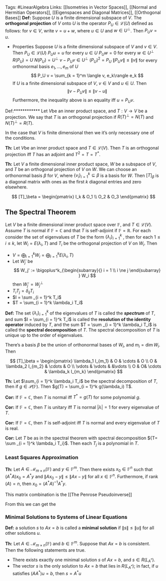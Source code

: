 Tags: #LinearAlgebra 
Links: [[Isometries in Vector Spaces]], [[Normal and Hermitian Operators]], [[Eigenspaces and Diagonal Matrices]], [[Orthogonal Bases]]
********Def:******** Suppose $U$ is a finite dimensional subspace of $V$. The ********orthogonal projection******** of $V$ onto $U$ is the operator $P_U \in \mathcal L(U)$ defined as follows: for $v \in V$, write $v = u +w$, where $u \in U$ and ${w \in U^\bot}$. Then $P_Uv = u$.

- Properties
    Suppose $U$ is a finite dimensional subspace of $V$ and ${v\in V}$. Then
    $P_U \in \mathcal L(U)$
    $P_U u =u$ for every $u \in U$
    $P_U w = 0$ for every $w \in U^\bot$
    $R(P_U) = U$
    $N(P_U) = U^\bot$
    $v - P_U v \in U^\bot$
    $(P_U )^2 = P_U$
    $\|P_U v\| \le \|v\|$
    for every orthonormal basis $e_1, \dots, e_m$ of $U$
    $$ P_U v = \sum_{k = 1}^m \langle v, e_k\rangle e_k $$
If $U$ is a finite dimensional subspace of $V$, $v \in V$ and $u \in U$. Then
$$ \|v-P_Uv\| \le \|v-u\| $$
Furthermore, the inequality above is an equality iff $u = P_U v$.

Def:************ Let $V$be an inner product space, and $T:V\to V$ be a projection. We say that $T$ is an orthogonal projection if ${R(T)^\bot = N(T)}$ and ${N(T)^\bot = R(T)}$.

In the case that $V$ is finite dimensional then we it’s only necessary one of the conditions.

********Th:******** Let $V$be an inner product space and ${T \in \mathcal L(V)}$. Then $T$ is an orthogonal projection iff $T$ has an adjoint and $T^2 =T = T^*$.

********Th:******** Let $V$ a finite dimensional inner product space, $W$ be a subspace of $V$, and $T$ be an orthogonal projection of $V$ on $W$. We can choose an orthonormal basis $\beta$ for $V$, where $\{v_i\}_{i = 1}^k \subseteq\beta$ is a basis for $W$. Then $[T]_\beta$ is a diagonal matrix with ones as the first $k$ diagonal entries and zero elsewhere.

$$ [T]_\beta = \begin{pmatrix} I_k & O_1 \\ O_2 & O_3 \end{pmatrix} $$

## The Spectral Theorem
Let $V$ be a finite dimensional inner product space over $\mathbb F$, and $T \in \mathcal L(V)$. Assume $T$ is normal if $\mathbb{F=C}$ and that $T$ is self-adjoint if $\mathbb{F=R}$. For each consider the set of eigenvalues of $T$ be the form $\{\lambda_i\}_{i = 1}^k$ , then for each ${1 \le i \le k}$, let $W_i = E(\lambda_i, T)$ and $T_i$ be the orthogonal projection of $V$ on $W_i$. Then

- $V = \bigoplus _{i = 1}^k W_i = \bigoplus _{i = 1}^k E(\lambda_i, T)$
- Let $W_j '$ be   $$ W_j' := \bigoplus^k_{\begin{subarray}{} i = 1 \\ i \ne j \end{subarray} } W_i $$
    then $W_j' = W_j ^\bot$    
- $T_iT_j = \delta_{ij} T_i$
- $I = \sum _{i = 1}^k T_i$
- $T = \sum_{i = 1}^k \lambda_i T_i$
    
**Def:** The set $\{\lambda_i \}_{i = 1}^k$ of the eigenvalues of $T$ is called the _********spectrum********_ of $T$, and sum $I = \sum_{i = 1}^k T_i$ is called the **resolution of the identity operator** induced by $T$, and the sum $T = \sum _{i = 1}^k \lambda_i T_i$ is called the **spectral decomposition** of $T$. The spectral decomposition of $T$ is unique up to the order of eigenvalues.

There’s a basis $\beta$ be the union of orthonormal bases of $W_i$, and ${m_i = \dim W_i}$. Then

$$ [T]_\beta = \begin{pmatrix} \lambda_1 I_{m_1} & O & \cdots & O \\ O & \lambda_2 I_{m_2} & \cdots & O \\ \vdots & \vdots & &\vdots \\ O & O& \cdots & \lambda_k I_{m_k} \end{pmatrix} $$

**Th:** Let $\sum_{i = 1}^k \lambda_i T_i$ be the spectral decomposition of $T$, then if ${g \in \mathcal P(\mathbb F)}$. Then $g(T) = \sum_{i = 1}^k g(\lambda_i) T$.

**Cor:** If $\mathbb{F =C}$, then $T$ is normal iff $T^* = g(T)$ for some polynomial $g$.

**Cor:** If $\mathbb{F =C}$, then $T$ is unitary iff $T$ is normal ${|\lambda|=1}$ for every eigenvalue of $T$.

**Cor:** If $\mathbb{F=C}$, then $T$ is self-adjoint iff $T$ is normal and every eigenvalue of $T$ is real.

**Cor:** Let $T$ be as in the spectral theorem with spectral decomposition ${T= \sum _{i = 1}^k \lambda_i T_i}$. Then each $T_j$ is a polynomial in $T$.

### Least Squares Approximation
********Th:******** Let $A \in \mathcal M_{m \times n} (\mathbb F)$ and $y \in \mathbb F^m$. Then there exists $x_0 \in \mathbb F^n$ such that $(A^* A)x_0 = A^* y$ and $\|A x_0 - y \| \le \|Ax -y\|$ for all $x \in \mathbb F^n$. Furthermore, if $\operatorname{rank}(A) = n$, then $x_0 =(A^* A)^{-1} A^* y$.

This matrix combination is the [[The Penrose Pseudoinverse]]

From this we can get the 

### Minimal Solutions to Systems of Linear Equations

**Def:** a solution $s$ to $Ax = b$ is called a **minimal solution** if $\|s\| \le \|u\|$ for all other solutions $u$.

********Th:******** Let $A \in \mathcal M_{m \times n} (\mathbb F)$ and $b \in \mathbb F^m$. Suppose that $Ax =b$ is consistent. Then the following statements are true.

- There exists exactly one minimal solution $s$ of $Ax =b$, and ${s \in R(L_{A^*})}$.
- The vector $s$ is the only solution to $Ax = b$ that lies in $R(L_{A^*})$; in fact, if $u$ satisfies $(AA^*)u = b$, then $s = A^* u$
